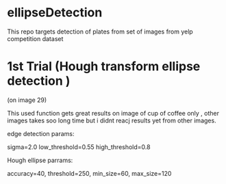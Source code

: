 # ellipseDetection
This repo targets detection of plates from set of images from yelp competition dataset
# 1st Trial (Hough transform ellipse detection )
(on image 29)

This used function gets great results on image of cup of coffee only , other images takes soo long time but i didnt reacj results yet from other images.

edge detection params:

sigma=2.0
low_threshold=0.55
high_threshold=0.8

Hough ellipse parrams:

accuracy=40, 
threshold=250,
min_size=60, 
max_size=120
